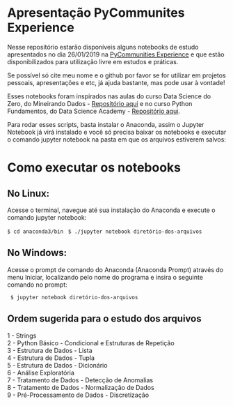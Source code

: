 # Apresentação PyCommunites Experience

Nesse repositório estarão disponíveis alguns notebooks de estudo apresentados no dia 26/01/2019 na [PyCommunities Experience](https://pycommunitiesexperience.github.io/) e que estão disponibilizados para utilização livre em estudos e práticas.

Se possível só cite meu nome e o github por favor se for utilizar em projetos pessoais, apresentações e etc, já ajuda bastante, mas pode usar à vontade!

Esses notebooks foram inspirados nas aulas do curso Data Science do Zero, do Mineirando Dados - [Repositório aqui](https://github.com/minerandodados/mdrepo) e no curso Python Fundamentos, do Data Science Academy - [Repositório aqui](https://github.com/dsacademybr/PythonFundamentos).

Para rodar esses scripts, basta instalar o Anaconda, assim o Jupyter Notebook já virá instalado e você só precisa baixar os notebooks e executar o comando jupyter notebook na pasta em que os arquivos estiverem salvos:

# Como executar os notebooks

## No Linux: 

Acesse o terminal, navegue até sua instalação do Anaconda e execute o comando jupyter notebook:

``` $ cd anaconda3/bin ```
```  $ ./jupyter notebook diretório-dos-arquivos ```

## No Windows: 

Acesse o prompt de comando do Anaconda (Anaconda Prompt) através do menu Iniciar, localizando pelo nome do programa e insira o seguinte comando no prompt:

```  $ jupyter notebook diretório-dos-arquivos ```

## Ordem sugerida para o estudo dos arquivos

1 - Strings <br>
2 - Python Básico - Condicional e Estruturas de Repetição <br>
3 - Estrutura de Dados - Lista <br>
4 - Estrutura de Dados - Tupla <br>
5 - Estrutura de Dados - Dicionário <br>
6 - Análise Exploratória <br>
7 - Tratamento de Dados - Detecção de Anomalias <br>
8 - Tratamento de Dados - Normalização de Dados <br>
9 - Pré-Processamento de Dados - Discretização <br>
